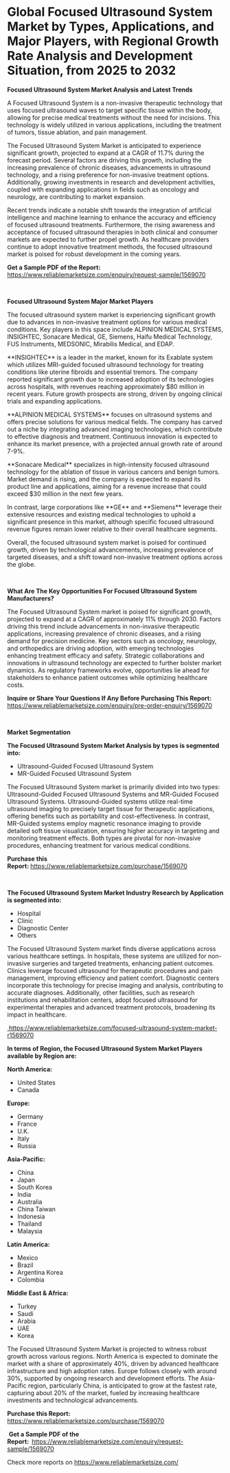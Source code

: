 <p><h1>Global Focused Ultrasound System Market by Types, Applications, and Major Players, with Regional Growth Rate Analysis and Development Situation, from 2025 to 2032</h1></p><p><strong>Focused Ultrasound System Market Analysis and Latest Trends</strong></p>
<p><p>A Focused Ultrasound System is a non-invasive therapeutic technology that uses focused ultrasound waves to target specific tissue within the body, allowing for precise medical treatments without the need for incisions. This technology is widely utilized in various applications, including the treatment of tumors, tissue ablation, and pain management.</p><p>The Focused Ultrasound System Market is anticipated to experience significant growth, projected to expand at a CAGR of 11.7% during the forecast period. Several factors are driving this growth, including the increasing prevalence of chronic diseases, advancements in ultrasound technology, and a rising preference for non-invasive treatment options. Additionally, growing investments in research and development activities, coupled with expanding applications in fields such as oncology and neurology, are contributing to market expansion.</p><p>Recent trends indicate a notable shift towards the integration of artificial intelligence and machine learning to enhance the accuracy and efficiency of focused ultrasound treatments. Furthermore, the rising awareness and acceptance of focused ultrasound therapies in both clinical and consumer markets are expected to further propel growth. As healthcare providers continue to adopt innovative treatment methods, the focused ultrasound market is poised for robust development in the coming years.</p></p>
<p><strong>Get a Sample PDF of the Report:&nbsp;</strong> <a href="https://www.reliablemarketsize.com/enquiry/request-sample/1569070?utm_campaign=3530&utm_medium=2&utm_source=Github&utm_content=ia&utm_term=25032025&utm_id=focused-ultrasound-system">https://www.reliablemarketsize.com/enquiry/request-sample/1569070</a></p>
<p>&nbsp;</p>
<p><strong>Focused Ultrasound System Major Market Players</strong></p>
<p><p>The focused ultrasound system market is experiencing significant growth due to advances in non-invasive treatment options for various medical conditions. Key players in this space include ALPINION MEDICAL SYSTEMS, INSIGHTEC, Sonacare Medical, GE, Siemens, Haifu Medical Technology, FUS Instruments, MEDSONIC, Mirabilis Medical, and EDAP.</p><p>**INSIGHTEC** is a leader in the market, known for its Exablate system which utilizes MRI-guided focused ultrasound technology for treating conditions like uterine fibroids and essential tremors. The company reported significant growth due to increased adoption of its technologies across hospitals, with revenues reaching approximately $80 million in recent years. Future growth prospects are strong, driven by ongoing clinical trials and expanding applications.</p><p>**ALPINION MEDICAL SYSTEMS** focuses on ultrasound systems and offers precise solutions for various medical fields. The company has carved out a niche by integrating advanced imaging technologies, which contribute to effective diagnosis and treatment. Continuous innovation is expected to enhance its market presence, with a projected annual growth rate of around 7-9%.</p><p>**Sonacare Medical** specializes in high-intensity focused ultrasound technology for the ablation of tissue in various cancers and benign tumors. Market demand is rising, and the company is expected to expand its product line and applications, aiming for a revenue increase that could exceed $30 million in the next few years.</p><p>In contrast, large corporations like **GE** and **Siemens** leverage their extensive resources and existing medical technologies to uphold a significant presence in this market, although specific focused ultrasound revenue figures remain lower relative to their overall healthcare segments.</p><p>Overall, the focused ultrasound system market is poised for continued growth, driven by technological advancements, increasing prevalence of targeted diseases, and a shift toward non-invasive treatment options across the globe.</p></p>
<p>&nbsp;</p>
<p><strong>What Are The Key Opportunities For Focused Ultrasound System Manufacturers?</strong></p>
<p><p>The Focused Ultrasound System market is poised for significant growth, projected to expand at a CAGR of approximately 11% through 2030. Factors driving this trend include advancements in non-invasive therapeutic applications, increasing prevalence of chronic diseases, and a rising demand for precision medicine. Key sectors such as oncology, neurology, and orthopedics are driving adoption, with emerging technologies enhancing treatment efficacy and safety. Strategic collaborations and innovations in ultrasound technology are expected to further bolster market dynamics. As regulatory frameworks evolve, opportunities lie ahead for stakeholders to enhance patient outcomes while optimizing healthcare costs.</p></p>
<p><strong>Inquire or Share Your Questions If Any Before Purchasing This Report:</strong> <a href="https://www.reliablemarketsize.com/enquiry/pre-order-enquiry/1569070?utm_campaign=3530&utm_medium=2&utm_source=Github&utm_content=ia&utm_term=25032025&utm_id=focused-ultrasound-system">https://www.reliablemarketsize.com/enquiry/pre-order-enquiry/1569070</a></p>
<p>&nbsp;</p>
<p><strong>Market Segmentation</strong></p>
<p><strong>The Focused Ultrasound System Market Analysis by types is segmented into:</strong></p>
<p><ul><li>Ultrasound-Guided Focused Ultrasound System</li><li>MR-Guided Focused Ultrasound System</li></ul></p>
<p><p>The Focused Ultrasound System market is primarily divided into two types: Ultrasound-Guided Focused Ultrasound Systems and MR-Guided Focused Ultrasound Systems. Ultrasound-Guided systems utilize real-time ultrasound imaging to precisely target tissue for therapeutic applications, offering benefits such as portability and cost-effectiveness. In contrast, MR-Guided systems employ magnetic resonance imaging to provide detailed soft tissue visualization, ensuring higher accuracy in targeting and monitoring treatment effects. Both types are pivotal for non-invasive procedures, enhancing treatment for various medical conditions.</p></p>
<p><strong>Purchase this Report:&nbsp;</strong><a href="https://www.reliablemarketsize.com/purchase/1569070?utm_campaign=3530&utm_medium=2&utm_source=Github&utm_content=ia&utm_term=25032025&utm_id=focused-ultrasound-system">https://www.reliablemarketsize.com/purchase/1569070</a></p>
<p>&nbsp;</p>
<p><strong>The Focused Ultrasound System Market Industry Research by Application is segmented into:</strong></p>
<p><ul><li>Hospital</li><li>Clinic</li><li>Diagnostic Center</li><li>Others</li></ul></p>
<p><p>The Focused Ultrasound System market finds diverse applications across various healthcare settings. In hospitals, these systems are utilized for non-invasive surgeries and targeted treatments, enhancing patient outcomes. Clinics leverage focused ultrasound for therapeutic procedures and pain management, improving efficiency and patient comfort. Diagnostic centers incorporate this technology for precise imaging and analysis, contributing to accurate diagnoses. Additionally, other facilities, such as research institutions and rehabilitation centers, adopt focused ultrasound for experimental therapies and advanced treatment protocols, broadening its impact in healthcare.</p></p>
<p><a href="https://www.reliablemarketsize.com/focused-ultrasound-system-market-r1569070?utm_campaign=3530&utm_medium=2&utm_source=Github&utm_content=ia&utm_term=25032025&utm_id=focused-ultrasound-system">&nbsp;https://www.reliablemarketsize.com/focused-ultrasound-system-market-r1569070</a></p>
<p><strong>In terms of Region, the Focused Ultrasound System Market Players available by Region are:</strong></p>
<p>
    <p> <strong> North America: </strong>
        <ul>
            <li>United States</li>
            <li>Canada</li>
        </ul>
        </p> 
    <p> <strong> Europe: </strong>
        <ul>
            <li>Germany</li>
            <li>France</li>
            <li>U.K.</li>
            <li>Italy</li>
            <li>Russia</li>
        </ul>
        </p> 
    <p> <strong> Asia-Pacific: </strong>
        <ul>
            <li>China</li>
            <li>Japan</li>
            <li>South Korea</li>
            <li>India</li>
            <li>Australia</li>
            <li>China Taiwan</li>
            <li>Indonesia</li>
            <li>Thailand</li>
            <li>Malaysia</li>
        </ul>
        </p> 
    <p> <strong> Latin America: </strong>
        <ul>
            <li>Mexico</li>
            <li>Brazil</li>
            <li>Argentina Korea</li>
            <li>Colombia</li>
        </ul>
        </p> 
    <p> <strong> Middle East & Africa: </strong>
        <ul>
            <li>Turkey</li>
            <li>Saudi</li>
            <li>Arabia</li>
            <li>UAE</li>
            <li>Korea</li>
        </ul>
    </p>
    </p>
<p><p>The Focused Ultrasound System Market is projected to witness robust growth across various regions. North America is expected to dominate the market with a share of approximately 40%, driven by advanced healthcare infrastructure and high adoption rates. Europe follows closely with around 30%, supported by ongoing research and development efforts. The Asia-Pacific region, particularly China, is anticipated to grow at the fastest rate, capturing about 20% of the market, fueled by increasing healthcare investments and technological advancements.</p></p>
<p><strong>Purchase this Report: </strong><a href="https://www.reliablemarketsize.com/purchase/1569070?utm_campaign=3530&utm_medium=2&utm_source=Github&utm_content=ia&utm_term=25032025&utm_id=focused-ultrasound-system">https://www.reliablemarketsize.com/purchase/1569070</a></p>
<p>&nbsp;<strong>Get a Sample PDF of the Report:&nbsp;&nbsp;</strong><a href="https://www.reliablemarketsize.com/enquiry/request-sample/1569070?utm_campaign=3530&utm_medium=2&utm_source=Github&utm_content=ia&utm_term=25032025&utm_id=focused-ultrasound-system">https://www.reliablemarketsize.com/enquiry/request-sample/1569070</a></p>
<p><strong></strong></p>
<p>Check more reports on <a href="https://www.reliablemarketsize.com/?utm_campaign=3530&utm_medium=2&utm_source=Github&utm_content=ia&utm_term=25032025&utm_id=focused-ultrasound-system">https://www.reliablemarketsize.com/</a></p>